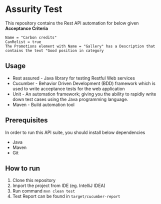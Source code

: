 # Assurity Test

This repository contains the Rest API  automation for below given **Acceptance Criteria** 

    Name = "Carbon credits"
    CanRelist = true
    The Promotions element with Name = "Gallery" has a Description that contains the text "Good position in category
## Usage
 - Rest assured - Java library for testing Restful Web services
 - Cucumber - Behavior Driven Development (BDD) framework which is  used to write acceptance tests for the web application 
 - Unit - An automation framework; giving you the ability to rapidly write down test cases using the Java programming language.
 - Maven - Build automation tool
## Prerequisites
In order to run this API suite, you should install below dependencies
 - Java
 - Maven
 - Git 
## How to run
 1. Clone this repository
 2. Import the project from IDE (eg. IntelliJ IDEA)
 3. Run command `mvn clean test`
 4. Test Report can be found in `target/cucumber-report`
 
